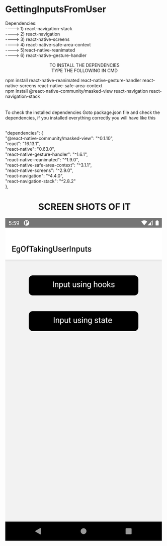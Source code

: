 # GettingInputsFromUser
Dependencies:<br/>----> 1) react-navigation-stack<br/> ----> 2) react-navigation<br/> ----> 3) react-native-screens<br/>
----> 4) react-native-safe-area-context<br/> ----> 5)react-native-reanimated<br/> ----> 6) react-native-gesture-handler<br/>
<p align="center">
TO INSTALL THE DEPENDENCIES <br/>
TYPE THE FOLLOWING IN CMD <br/>
</p>
npm install react-native-reanimated react-native-gesture-handler react-native-screens react-native-safe-area-context<br/>
npm install @react-native-community/masked-view react-navigation react-navigation-stack<br/><br/><br/>
To check the installed dependencies Goto package.json file and check the dependencies, if you installed everything correctly you will have like this<br/><br/>

  "dependencies": {<br/>
    "@react-native-community/masked-view": "^0.1.10",<br/>
    "react": "16.13.1",<br/>
    "react-native": "0.63.0",<br/>
    "react-native-gesture-handler": "^1.6.1",<br/>
    "react-native-reanimated": "^1.9.0",<br/>
    "react-native-safe-area-context": "^3.1.1",<br/>
    "react-native-screens": "^2.9.0",<br/>
    "react-navigation": "^4.4.0",<br/>
    "react-navigation-stack": "^2.8.2"<br/>
  },<br/>

<h1 align="center"> SCREEN SHOTS OF IT</h1>
<img src="https://github.com/restaurantreact/GettingInputsFromUser/blob/master/user_inputs/Screenshot_1595766551.png" align="center">
